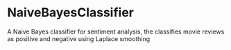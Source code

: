 # NaiveBayesClassifier
A Naive Bayes classifier for sentiment analysis, the classifies movie reviews as positive and negative using Laplace smoothing
